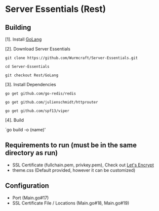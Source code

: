 # Server Essentials (Rest)

## Building
[1]. Install [GoLang](https://golang.org/) 

[2]. Download Server Essentials 

`git clone https://github.com/Wurmcraft/Server-Essentials.git`

`cd Server-Essentials`
  
`git checkout Rest/GoLang`
     
[3]. Install Dependencies 

`go get github.com/go-redis/redis`
    
`go get github.com/julienschmidt/httprouter`

`go get github.com/spf13/viper`

[4]. Build

`go build -o (name)'

## Requirements to run (must be in the same directory as run)

- SSL Certificate (fullchain.pem, privkey.pem), Check out [Let's Encrypt](https://letsencrypt.org/)
- theme.css (Default provided, however it can be customized)

## Configuration

- Port (Main.go#17)
- SSL Certificate File / Locations (Main.go#18, Main.go#19)
